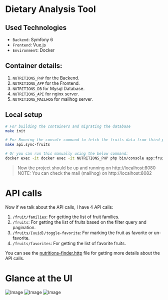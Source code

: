 # Dietary Analysis Tool

## Used Technologies

- `Backend`: Symfony 6
- `Frontend`: Vue.js
- `Environment`: Docker

## Container details:

1. `NUTRITIONS_PHP` for the Backend.
2. `NUTRITIONS_APP` for the Frontend.
3. `NUTRITIONS_DB` for Mysql Database.
4. `NUTRITIONS_API` for nginx server.
5. `NUTRITIONS_MAILHOG` for mailhog server.

## Local setup

```sh
# For building the containers and migrating the database
make init
```

```sh
# For Running the console command to fetch the fruits data from third-party.
make api.sync-fruits

# Or you can run this manually using the below command:
docker exec -it docker exec -it NUTRITIONS_PHP php bin/console app:fruits-fetch
```

> Now the project should be up and running on http://localhost:8080
> NOTE: You can check the mail (mailhog) on http://localhost:8082

# API calls
Now if we talk about the API calls, I have 4 API calls:

1. `/fruit/families`: For getting the list of fruit families.
2. `/fruits`: For getting the list of fruits based on the filter query and pagination.
3. `/fruits/{uuid}/toggle-favorite`: For marking the fruit as favorite or un-favorite. 
4. `/fruits/favorites`: For getting the list of favorite fruits.

You can see the [nutritions-finder.http](./api/nutritions-finder.http) file for getting more details about the API calls.

# Glance at the UI

![Image](https://i.imgur.com/WtKEDwc.png?q=1)
![Image](https://i.imgur.com/ofAFNtE.png?q=2)
![Image](https://i.imgur.com/THzzkSv.png?q=3)
